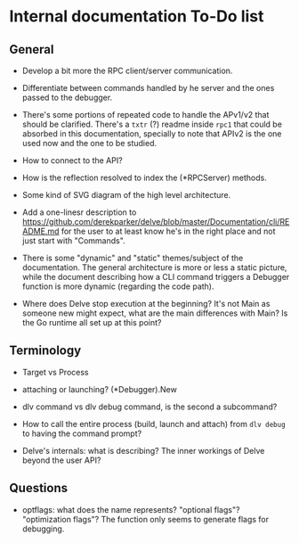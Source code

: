 # Internal documentation To-Do list

## General

* Develop a bit more the RPC client/server communication.

* Differentiate between commands handled by he server and the ones passed to the debugger.

* There's some portions of repeated code to handle the APv1/v2 that should be clarified. There's a `txtr` (?) readme inside `rpc1` that could be absorbed in this documentation, specially to note that APIv2 is the one used now and the one to be studied.

* How to connect to the API?

* How is the reflection resolved to index the (*RPCServer) methods.

* Some kind of SVG diagram of the high level architecture.

* Add a one-linesr description to https://github.com/derekparker/delve/blob/master/Documentation/cli/README.md for the user to at least know he's in the right place and not just start with "Commands".

* There is some "dynamic" and "static" themes/subject of the documentation. The general architecture is more or less a static picture, while the document describing how a CLI command triggers a Debugger function is more dynamic (regarding the code path). 

* Where does Delve stop execution at the beginning? It's not Main as someone new might expect, what are the main differences with Main? Is the Go runtime all set up at this point?


## Terminology

* Target vs Process

* attaching or launching? (*Debugger).New

* dlv command vs dlv debug command, is the second a subcommand?

* How to call the entire process (build, launch and attach) from `dlv debug` to having the command prompt?

* Delve's internals: what is describing? The inner workings of Delve beyond the user API?


## Questions

* optflags: what does the name represents? "optional flags"? "optimization flags"? The function only seems to generate flags for debugging.
